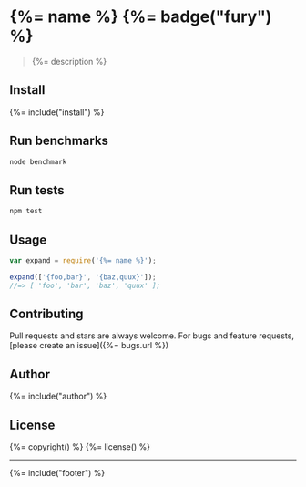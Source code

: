 # {%= name %} {%= badge("fury") %}

> {%= description %}

## Install
{%= include("install") %}

## Run benchmarks

```bash
node benchmark
```

## Run tests

```bash
npm test
```

## Usage

```js
var expand = require('{%= name %}');

expand(['{foo,bar}', '{baz,quux}']);
//=> [ 'foo', 'bar', 'baz', 'quux' ];
```

## Contributing
Pull requests and stars are always welcome. For bugs and feature requests, [please create an issue]({%= bugs.url %})

## Author
{%= include("author") %}

## License
{%= copyright() %}
{%= license() %}

***

{%= include("footer") %}
